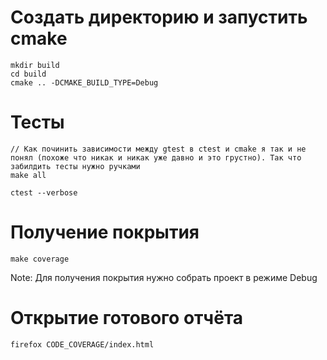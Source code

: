 # Создать директорию и запустить cmake

```
mkdir build
cd build
cmake .. -DCMAKE_BUILD_TYPE=Debug
```

# Тесты

```
// Как починить зависимости между gtest в ctest и cmake я так и не понял (похоже что никак и никак уже давно и это грустно). Так что забилдить тесты нужно ручками
make all 

ctest --verbose
```

# Получение покрытия
```
make coverage
```
Note: Для получения покрытия нужно собрать проект в режиме Debug
# Открытие готового отчёта
```
firefox CODE_COVERAGE/index.html
```

